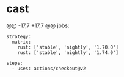 # cast
@@ -17,7 +17,7 @@ jobs:

    strategy:
      matrix:
        rust: ['stable', 'nightly', '1.70.0']
        rust: ['stable', 'nightly', '1.74.0']

    steps:
      - uses: actions/checkout@v2

